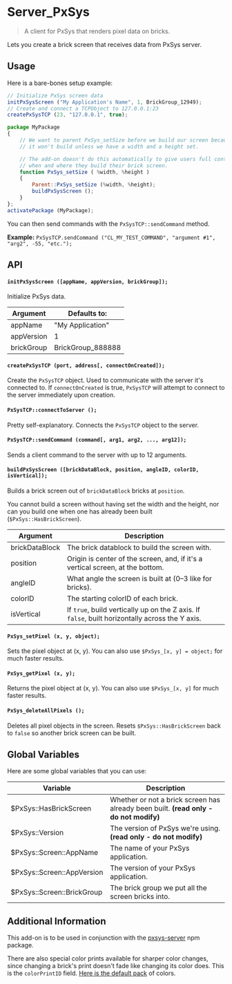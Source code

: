 # Server_PxSys
> A client for PxSys that renders pixel data on bricks.


Lets you create a brick screen that receives data from PxSys server.


## Usage

Here is a bare-bones setup example:

```js
// Initialize PxSys screen data
initPxSysScreen ("My Application's Name", 1, BrickGroup_12949);
// Create and connect a TCPObject to 127.0.0.1:23
createPxSysTCP (23, "127.0.0.1", true);

package MyPackage
{
	// We want to parent PxSys_setSize before we build our screen because
    // it won't build unless we have a width and a height set.

    // The add-on doesn't do this automatically to give users full control of
    // when and where they build their brick screen.
	function PxSys_setSize ( %width, %height )
    {
    	Parent::PxSys_setSize (%width, %height);
        buildPxSysScreen ();
    }
};
activatePackage (MyPackage);

```

You can then send commands with the `PxSysTCP::sendCommand` method.

**Example:** `PxSysTCP.sendCommand ("CL_MY_TEST_COMMAND", "argument #1", "arg2", -55, "etc.");`



## API


#### `initPxSysScreen ([appName, appVersion, brickGroup]);`

Initialize PxSys data.

| Argument | Defaults to: |
| -------- | ------------ |
| appName  | "My Application" |
| appVersion | 1 |
| brickGroup | BrickGroup_888888 |


#### `createPxSysTCP (port, address[, connectOnCreated]);`

Create the `PxSysTCP` object.  Used to communicate with the server it's connected to.  If `connectOnCreated` is true, `PxSysTCP` will attempt to connect to the server immediately upon creation.


#### `PxSysTCP::connectToServer ();`

Pretty self-explanatory.  Connects the `PxSysTCP` object to the server.


#### `PxSysTCP::sendCommand (command[, arg1, arg2, ..., arg12]);`

Sends a client command to the server with up to 12 arguments.


#### `buildPxSysScreen ([brickDataBlock, position, angleID, colorID, isVertical]);`

Builds a brick screen out of `brickDataBlock` bricks at `position`.

You cannot build a screen without having set the width and the height, nor can you build one when one has already been built (`$PxSys::HasBrickScreen`).

| Argument | Description |
| -------- | ------------ |
| brickDataBlock  | The brick datablock to build the screen with. |
| position | Origin is center of the screen, and, if it's a vertical screen, at the bottom. |
| angleID | What angle the screen is built at (0–3 like for bricks). |
| colorID | The starting colorID of each brick. |
| isVertical | If `true`, build vertically up on the Z axis.  If `false`, built horizontally across the Y axis. |


#### `PxSys_setPixel (x, y, object);`

Sets the pixel object at (x, y).  You can also use `$PxSys_[x, y] = object;` for much faster results.


#### `PxSys_getPixel (x, y);`

Returns the pixel object at (x, y).  You can also use `$PxSys_[x, y]` for much faster results.


#### `PxSys_deleteAllPixels ();`

Deletes all pixel objects in the screen.  Resets `$PxSys::HasBrickScreen` back to `false` so another brick screen can be built.


## Global Variables

Here are some global variables that you can use:

| Variable | Description |
| -------- | ------------ |
| $PxSys::HasBrickScreen | Whether or not a brick screen has already been built. **(read only - do not modify)** |
| $PxSys::Version | The version of PxSys we're using.  **(read only - do not modify)** |
| $PxSys::Screen::AppName | The name of your PxSys application. |
| $PxSys::Screen::AppVersion | The version of your PxSys application. |
| $PxSys::Screen::BrickGroup | The brick group we put all the screen bricks into. |


## Additional Information

This add-on is to be used in conjunction with the [pxsys-server](https://npmjs.org/package/pxsys-server) npm package.

There are also special color prints available for sharper color changes, since changing a brick's print doesn't fade like changing its color does.  This is the `colorPrintID` field.  [Here is the default pack](https://github.com/Electrk/Print_PxSys_Default) of colors.
